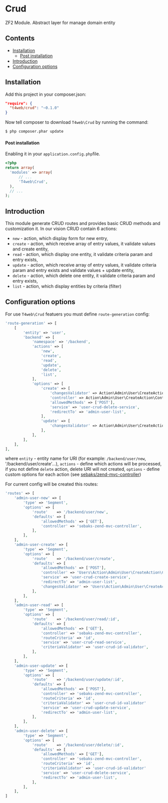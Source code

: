 # Crud
ZF2 Module. Abstract layer for manage domain entity

## Contents
- [Installation](#instalation)
  - [Post installation](#post-installation)
- [Introduction](#introduction)
- [Configuration options](#configuration-options)

## Installation

Add this project in your composer.json:

```json
"require": {
  "t4web/crud": "~0.1.0"
}
```

Now tell composer to download `T4web\Crud` by running the command:

```bash
$ php composer.phar update
```

#### Post installation

Enabling it in your `application.config.php`file.

```php
<?php
return array(
  'modules' => array(
      // ...
      'T4web\Crud',
  ),
  // ...
);
```

## Introduction

This module generate CRUD routes and provides basic CRUD methods and customization it. In our vision CRUD contain 6 actions:
- `new` - action, which display form for new entry,
- `create` - action, which receive array of entry values, it validate values and create entity,
- `read` - action, which display one entity, it validate criteria param and entry exists,
- `update` - action, which receive array of entry values, it validate criteria param and entry exists and validate values + update entity,
- `delete` - action, which delete one entity, it validate criteria param and entry exists,
- `list` - action, which display entities by criteria (filter)

## Configuration options

For use `T4web\Crud` featuers you must define `route-generation` config:
```php
'route-generation' => [
    [
        'entity' => 'user',
        'backend' => [
            'namespace' => '/backend',
            'actions' => [
                'new',
                'create',
                'read',
                'update',
                'delete',
                'list',
            ],
            'options' => [
                'create' => [
                    'changesValidator' => Action\Admin\User\CreateAction\ChangesValidator::class,
                    'controller' => Action\Admin\User\CreateAction\Controller::class,
                    'allowedMethods' => ['POST'],
                    'service' => 'user-crud-delete-service',
                    'redirectTo' => 'admin-user-list',
                ],
                'update' => [
                    'changesValidator' => Action\Admin\User\CreateAction\ChangesValidator::class,
                ],
            ],
        ],
    ],
],
```
where `entity` - entity name for URI (for example: `/backend/user/new`, '/backend/user/create'...),
`actions` - define which actions will be processed, if you not define `delete` action, delete URI will not created,
`options` - define custom options for each action (see [sebaks/zend-mvc-controller](https://github.com/sebaks/zend-mvc-controller))

For current config will be created this routes:

```php
'routes' => [
    'admin-user-new' => [
        'type' => 'Segment',
        'options' => [
            'route'    => '/backend/user/new',
            'defaults' => [
                'allowedMethods' => ['GET'],
                'controller' => 'sebaks-zend-mvc-controller',
            ],
        ],
    ],
    'admin-user-create' => [
        'type' => 'Segment',
        'options' => [
            'route'    => '/backend/user/create',
            'defaults' => [
                'allowedMethods' => ['POST'],
                'controller' => 'Users\Action\Admin\User\CreateAction\Controller',
                'service' => 'user-crud-create-service',
                'redirectTo' => 'admin-user-list',
                'changesValidator' => 'Users\Action\Admin\User\CreateAction\ChangesValidator',
            ],
        ],
    ],
    'admin-user-read' => [
        'type' => 'Segment',
        'options' => [
            'route'    => '/backend/user/read/:id',
            'defaults' => [
                'allowedMethods' => ['GET'],
                'controller' => 'sebaks-zend-mvc-controller',
                'routeCriteria' => 'id',
                'service' => 'user-crud-read-service',
                'criteriaValidator' => 'user-crud-id-validator',
            ],
        ],
    ],
    'admin-user-update' => [
        'type' => 'Segment',
        'options' => [
            'route'    => '/backend/user/update/:id',
            'defaults' => [
                'allowedMethods' => ['POST'],
                'controller' => 'sebaks-zend-mvc-controller',
                'routeCriteria' => 'id',
                'criteriaValidator' => 'user-crud-id-validator'
                'service' => 'user-crud-update-service',
                'redirectTo' => 'admin-user-list',
            ],
        ],
    ],
    'admin-user-delete' => [
        'type' => 'Segment',
        'options' => [
            'route'    => '/backend/user/delete/:id',
            'defaults' => [
                'allowedMethods' => ['GET'],
                'controller' => 'sebaks-zend-mvc-controller',
                'routeCriteria' => 'id',
                'criteriaValidator' => 'user-crud-id-validator'
                'service' => 'user-crud-delete-service',
                'redirectTo' => 'admin-user-list',
            ],
        ],
    ],
]
```
